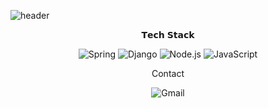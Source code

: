
![header](https://capsule-render.vercel.app/api?type=rounded&height=300&color=13264E&text=I%20can%20do%20this%20all%20day.&fontSize=10&descSize=10&animation=twinkling&textBg=false&fontColor=FFFFFF&reversal=false&section=header&fontAlign=50)


<p align="center">   𝗧𝗲𝗰𝗵 𝗦𝘁𝗮𝗰𝗸 <hbr></p>

<p align="center">
<img alt="Spring" src ="https://img.shields.io/badge/Spring-6DB33F.svg?&style=for-the-badge&logo=Spring&logoColor=white"/>
<img alt="Django" src ="https://img.shields.io/badge/Django-092E20.svg?&style=for-the-badge&logo=Django&logoColor=white"/>
<img alt="Node.js" src ="https://img.shields.io/badge/Node.js-339933.svg?&style=for-the-badge&logo=Node.js&logoColor=white"/>
<img alt="JavaScript" src ="https://img.shields.io/badge/JavaScript-F7DF1E.svg?&style=for-the-badge&logo=JavaScript&logoColor=white"/>
</p>


<p align="center">   Contact <hbr></p>
<p align="center"><img alt="Gmail" src ="https://img.shields.io/badge/Gmail-EA4335.svg?&style=for-the-badge&logo=Gmail&logoColor=white"/></p>
